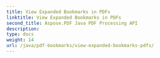 ```yaml
---
title: View Expanded Bookmarks in PDFs
linktitle: View Expanded Bookmarks in PDFs
second_title: Aspose.PDF Java PDF Processing API
description: 
type: docs
weight: 14
url: /java/pdf-bookmarks/view-expanded-bookmarks-pdfs/
---
```

